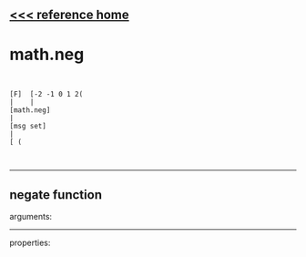 [<<< reference home](ceammc_lib.md)
---

# math.neg

```


[F]  [-2 -1 0 1 2(
|    |
[math.neg]
|
[msg set]
|
[ (

            
```
---
negate function
---
arguments:


---
properties:


